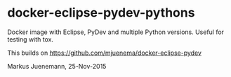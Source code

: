 # docker-eclipse-pydev-pythons
Docker image with Eclipse, PyDev and multiple Python versions. Useful for testing with tox.

This builds on https://github.com/mjuenema/docker-eclipse-pydev

Markus Juenemann, 25-Nov-2015
